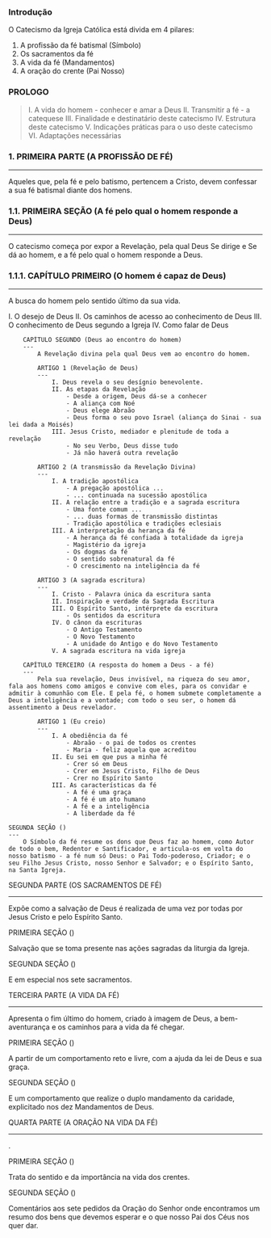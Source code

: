 
### Introdução

O Catecismo da Igreja Católica está divida em 4 pilares:

  1. A profissão da fé batismal (Símbolo)
  2. Os sacramentos da fé
  3. A vida da fé (Mandamentos)
  4. A oração do crente (Pai Nosso)

### PROLOGO

> I. A vida do homem - conhecer e amar a Deus
> II. Transmitir a fé - a catequese
> III. Finalidade e destinatário deste catecismo
> IV. Estrutura deste catecismo
> V. Indicações práticas para o uso deste catecismo
> VI. Adaptações necessárias

### 1. PRIMEIRA PARTE (A PROFISSÃO DE FÉ)
---
Aqueles que, pela fé e pelo batismo, pertencem a Cristo, devem confessar a sua fé batismal diante dos homens.

### 1.1. PRIMEIRA SEÇÃO (A fé pelo qual o homem responde a Deus)
---
O catecismo começa por expor a Revelação, pela qual Deus Se dirige e Se dá ao homem, e a fé 	pelo qual o homem responde a Deus.

### 1.1.1. CAPÍTULO PRIMEIRO (O homem é capaz de Deus)
---
A busca do homem pelo sentido último da sua vida.

  I. O desejo de Deus
  II. Os caminhos de acesso ao conhecimento de Deus
  III. O conhecimento de Deus segundo a Igreja
  IV. Como falar de Deus

		CAPÍTULO SEGUNDO (Deus ao encontro do homem)
		---
			A Revelação divina pela qual Deus vem ao encontro do homem.

			ARTIGO 1 (Revelação de Deus)
			---
				I. Deus revela o seu desígnio benevolente.
				II. As etapas da Revelação
					- Desde a origem, Deus dá-se a conhecer
					- A aliança com Noé
					- Deus elege Abraão
					- Deus forma o seu povo Israel (aliança do Sinai - sua lei dada a Moisés)
				III. Jesus Cristo, mediador e plenitude de toda a revelação
					- No seu Verbo, Deus disse tudo
					- Já não haverá outra revelação

			ARTIGO 2 (A transmissão da Revelação Divina)
			---
				I. A tradição apostólica
					- A pregação apostólica ...
					- ... continuada na sucessão apostólica
				II. A relação entre a tradição e a sagrada escritura
					- Uma fonte comum ...
					- ... duas formas de transmissão distintas
					- Tradição apostólica e tradições eclesiais
				III. A interpretação da herança da fé
					- A herança da fé confiada à totalidade da igreja
					- Magistério da igreja
					- Os dogmas da fé
					- O sentido sobrenatural da fé
					- O crescimento na inteligência da fé

			ARTIGO 3 (A sagrada escritura)
			---
				I. Cristo - Palavra única da escritura santa
				II. Inspiração e verdade da Sagrada Escritura
				III. O Espírito Santo, intérprete da escritura
					- Os sentidos da escritura
				IV. O cânon da escrituras
					- O Antigo Testamento
					- O Novo Testamento
					- A unidade do Antigo e do Novo Testamento
				V. A sagrada escritura na vida igreja

		CAPÍTULO TERCEIRO (A resposta do homem a Deus - a fé)
		---
			Pela sua revelação, Deus invisível, na riqueza do seu amor, fala aos homens como amigos e convive com eles, para os convidar e admitir à comunhão com Ele. E pela fé, o homem submete completamente a Deus a inteligência e a vontade; com todo o seu ser, o homem dá assentimento a Deus revelador.

			ARTIGO 1 (Eu creio)
			---
				I. A obediência da fé
					- Abraão - o pai de todos os crentes
					- Maria - feliz aquela que acreditou
				II. Eu sei em que pus a minha fé
					- Crer só em Deus
					- Crer em Jesus Cristo, Filho de Deus
					- Crer no Espírito Santo
				III. As características da fé
					- A fé é uma graça
					- A fé é um ato humano
					- A fé e a inteligência
					- A liberdade da fé

	SEGUNDA SEÇÃO ()
	---
		O Símbolo da fé resume os dons que Deus faz ao homem, como Autor de todo o bem, Redentor e Santificador, e articula-os em volta do nosso batismo - a fé num só Deus: o Pai Todo-poderoso, Criador; e o seu Filho Jesus Cristo, nosso Senhor e Salvador; e o Espírito Santo, na Santa Igreja.





SEGUNDA PARTE (OS SACRAMENTOS DE FÉ)

-------------

  

Expõe como a salvação de Deus é realizada de uma vez por todas por Jesus Cristo e pelo Espírito Santo.

PRIMEIRA SEÇÃO ()

Salvação que se toma presente nas ações sagradas da liturgia da Igreja.

SEGUNDA SEÇÃO ()

E em especial nos sete sacramentos.

TERCEIRA PARTE (A VIDA DA FÉ)

--------------

  

Apresenta o fim último do homem, criado à imagem de Deus, a bem-aventurança e os caminhos para a vida da fé chegar.

PRIMEIRA SEÇÃO ()

A partir de um comportamento reto e livre, com a ajuda da lei de Deus e sua graça.

SEGUNDA SEÇÃO ()

E um comportamento que realize o duplo mandamento da caridade, explicitado nos dez Mandamentos de Deus.

QUARTA PARTE (A ORAÇÃO NA VIDA DA FÉ)

------------

  

.

PRIMEIRA SEÇÃO ()

Trata do sentido e da importância na vida dos crentes.

SEGUNDA SEÇÃO ()

Comentários aos sete pedidos da Oração do Senhor onde encontramos um resumo dos bens que devemos esperar e o que nosso Pai dos Céus nos quer dar.
